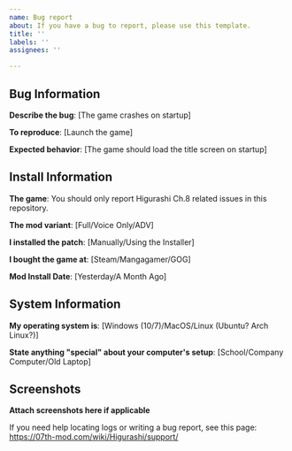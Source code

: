 ```yaml
---
name: Bug report
about: If you have a bug to report, please use this template.
title: ''
labels: ''
assignees: ''

---
```


## Bug Information

**Describe the bug**: [The game crashes on startup]

**To reproduce**: [Launch the game]

**Expected behavior**: [The game should load the title screen on startup]

## Install Information

**The game**: You should only report Higurashi Ch.8 related issues in this repository.

**The mod variant**: [Full/Voice Only/ADV]

**I installed the patch**: [Manually/Using the Installer]

**I bought the game at**: [Steam/Mangagamer/GOG]

**Mod Install Date**: [Yesterday/A Month Ago]

## System Information

**My operating system is**: [Windows (10/7)/MacOS/Linux (Ubuntu? Arch Linux?)]

**State anything "special" about your computer's setup**: [School/Company Computer/Old Laptop]

## Screenshots

**Attach screenshots here if applicable**

If you need help locating logs or writing a bug report, see this page: https://07th-mod.com/wiki/Higurashi/support/
